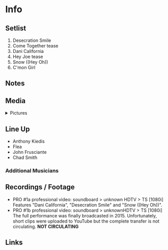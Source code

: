 # Info

## Setlist

1. Desecration Smile
2. Come Together tease
3. Dani California
4. Hey Joe tease
5. Snow ((Hey Oh))
6. C'mon Girl

## Notes

## Media 

<details>
  <summary>Pictures</summary>
  <!--<img alt="Setlist" title="Setlist" src="_.jpg" height="200" />
  <img alt="Flyer" title="Flyer" src="_.jpg" height="200" />
  <img alt="Clipper" title="Clipper" src="_.jpg" height="200" />
  <img alt="Ticket" title="Ticket" src="_.jpg" height="200" />
  -->
</details>

## Line Up

* Anthony Kiedis
* Flea
* John Frusciante
* Chad Smith

### Additional Musicians

## Recordings / Footage

* PRO #1a professional video: soundboard > unknown HDTV > TS [1080i] Features "Dani California", "Desecration Smile" and "Snow ((Hey Oh))". 
* PRO #1b professional video: soundboard > unknownHDTV > TS [1080i] The full performance was finally broadcasted in 2015. Unfortunately, short clips were uploaded to YouTube but the complete transfer is not circulating. **NOT CIRCULATING**

## Links